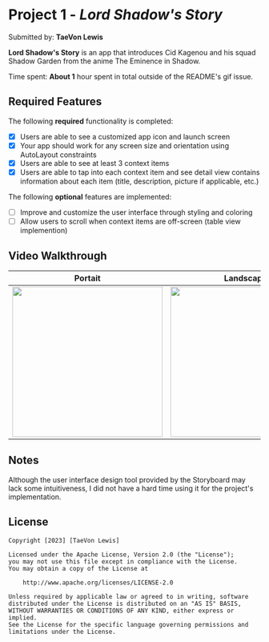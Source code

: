 # Project 1 - *Lord Shadow's Story*

Submitted by: **TaeVon Lewis**

**Lord Shadow's Story** is an app that introduces Cid Kagenou and his squad Shadow Garden from the anime The Eminence in Shadow.

Time spent: **About 1** hour spent in total outside of the README's gif issue.

## Required Features

The following **required** functionality is completed:

- [x] Users are able to see a customized app icon and launch screen
- [x] Your app should work for any screen size and orientation using AutoLayout constraints
- [x] Users are able to see at least 3 context items
- [x] Users are able to tap into each context item and see detail view contains information about each item (title, description, picture if applicable, etc.)
 
The following **optional** features are implemented:

- [ ] Improve and customize the user interface through styling and coloring
- [ ] Allow users to scroll when context items are off-screen (table view implemention)

## Video Walkthrough
| Portait                                      | Landscape                                     |
|----------------------------------------------|--------------------------------------------|
| <img src=https://user-images.githubusercontent.com/65370736/221258857-a538b2c7-893a-4bae-8777-59630280eaa9.gif width=300><br> | <img src=https://user-images.githubusercontent.com/65370736/221263702-481755bb-67e8-4a6a-aa8b-cbb0ce06786f.gif height=300><br> |
<!-- ![unit1project-landscape](https://user-images.githubusercontent.com/65370736/221263702-481755bb-67e8-4a6a-aa8b-cbb0ce06786f.gif) -->

## Notes

Although the user interface design tool provided by the Storyboard may lack some intuitiveness, I did not have a hard time using it for the project's implementation.

## License

    Copyright [2023] [TaeVon Lewis]

    Licensed under the Apache License, Version 2.0 (the "License");
    you may not use this file except in compliance with the License.
    You may obtain a copy of the License at

        http://www.apache.org/licenses/LICENSE-2.0

    Unless required by applicable law or agreed to in writing, software
    distributed under the License is distributed on an "AS IS" BASIS,
    WITHOUT WARRANTIES OR CONDITIONS OF ANY KIND, either express or implied.
    See the License for the specific language governing permissions and
    limitations under the License.
